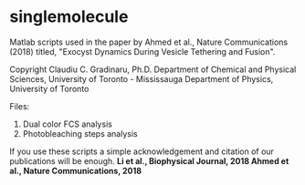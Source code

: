 # singlemolecule
Matlab scripts used in the paper by Ahmed et al., Nature Communications (2018) titled, "Exocyst Dynamics During Vesicle Tethering and Fusion".

Copyright
Claudiu C. Gradinaru, Ph.D. 
Department of Chemical and Physical Sciences, University of Toronto - Mississauga
Department of Physics, University of Toronto

Files:
1. Dual color FCS analysis
2. Photobleaching steps analysis

If you use these scripts a simple acknowledgement and citation of our publications will be enough. <b>
Li et al., Biophysical Journal, 2018
Ahmed et al., Nature Communications, 2018
</b>
